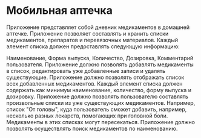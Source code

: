 # Мобильная аптечка
Приложение представляет собой дневник медикаментов в домашней аптечке.
Приложение позволяет составлять и хранить списки медикаментов, препаратов и перевязочных материалов.
Каждый элемент списка должен предоставлять следующую информацию:

Наименование,
Форма выпуска,
Количество,
Дозировка,
Комментарий пользователя.
Приложение должно позволять добавлять медикаменты в список, редактировать уже добавленные записи и удалять существующие.
Приложение должно позволять отображать список всех добавленных медикаментов. Каждый элемент списка должен содержать как минимум наименование, количество, форму выпуска и дозировку.
Приложение должно позволять пользователю составлять произвольные списки из уже существующих медикаментов. Например, список "От головы", куда пользователь сможет добавить, например, несколько разных лекарств, помогающих при головной боли. Медикаменты в этих списках могут пересекаться.
Приложение должно позволять осуществлять поиск медикаментов по наименованию.
